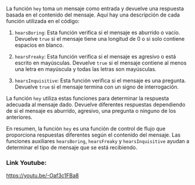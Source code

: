 La función `hey` toma un mensaje como entrada y devuelve una respuesta basada en el contenido del mensaje. Aquí hay una descripción de cada función utilizada en el código:

1. `hearsBoring`: Esta función verifica si el mensaje es aburrido o vacío. Devuelve `true` si el mensaje tiene una longitud de 0 o si solo contiene espacios en blanco.

2. `hearsFreaky`: Esta función verifica si el mensaje es agresivo o está escrito en mayúsculas. Devuelve `true` si el mensaje contiene al menos una letra en mayúscula y todas las letras son mayúsculas.

3. `hearsInquisitive`: Esta función verifica si el mensaje es una pregunta. Devuelve `true` si el mensaje termina con un signo de interrogación.

La función `hey` utiliza estas funciones para determinar la respuesta adecuada al mensaje dado. Devuelve diferentes respuestas dependiendo de si el mensaje es aburrido, agresivo, una pregunta o ninguno de los anteriores.

En resumen, la función `hey` es una función de control de flujo que proporciona respuestas diferentes según el contenido del mensaje. Las funciones auxiliares `hearsBoring`, `hearsFreaky` y `hearsInquisitive` ayudan a determinar el tipo de mensaje que se está recibiendo.

### Link Youtube:
https://youtu.be/-Oaf3c1FBa8
